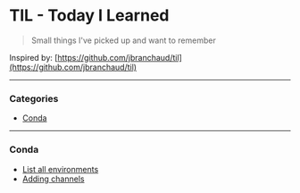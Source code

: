 # TIL - Today I Learned
> Small things I've picked up and want to remember

Inspired by: [https://github.com/jbranchaud/til](https://github.com/jbranchaud/til)

---
### Categories

- [Conda](#Conda)

---

### Conda
- [List all environments](conda/condacheat.md#list-all-environments)
- [Adding channels](conda/condacheat.md#adding-channels)